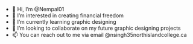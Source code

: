 - 👋 Hi, I’m @Nempal01
- 👀 I’m interested in creating financial freedom
- 🌱 I’m currently learning graphic designing
- 💞️ I’m looking to collaborate on my future graphic designing projects
- 📫 You can reach out to me via email @nsingh35northislandcollege.ca

<!---
Nempal01/Nempal01 is a ✨ special ✨ repository because its `README.md` (this file) appears on your GitHub profile.
You can click the Preview link to take a look at your changes.
--->

